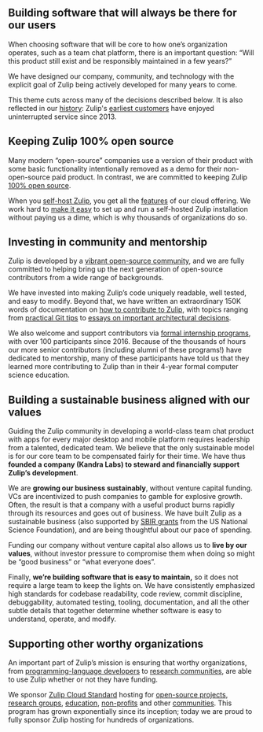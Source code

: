 ## Building software that will always be there for our users

When choosing software that will be core to how one’s organization operates,
such as a team chat platform, there is an important question: “Will this product
still exist and be responsibly maintained in a few years?”

We have designed our company, community, and technology with the explicit goal
of Zulip being actively developed for many years to come.

This theme cuts across many of the decisions described below. It is also
reflected in our [history](/history/): Zulip's [earliest
customers](/case-studies/recurse-center/) have enjoyed uninterrupted service
since 2013.

## Keeping Zulip 100% open source

Many modern “open-source” companies use a version of their product with some
basic functionality intentionally removed as a demo for their non-open-source
paid product. In contrast, we are committed to keeping Zulip [100% open
source](https://github.com/zulip/zulip#readme).

When you [self-host Zulip](/self-hosting/), you get all the
[features](/features/) of our cloud offering. We work hard to [make it
easy](https://zulip.readthedocs.io/en/latest/production/install.html) to set up
and run a self-hosted Zulip installation without paying us a dime, which is why
thousands of organizations do so.

## Investing in community and mentorship

Zulip is developed by a [vibrant open-source community](/team/), and we are
fully committed to helping bring up the next generation of open-source
contributors from a wide range of backgrounds.

We have invested into making Zulip’s code uniquely readable, well tested, and
easy to modify. Beyond that, we have written an extraordinary 150K words of
documentation on [how to contribute to
Zulip](https://zulip.readthedocs.io/en/latest/overview/contributing.html), with
topics ranging from [practical Git
tips](https://zulip.readthedocs.io/en/latest/git/index.html) to [essays on
important architectural
decisions](https://zulip.readthedocs.io/en/latest/subsystems/events-system.html).

We also welcome and support contributors via [formal internship
programs](https://zulip.readthedocs.io/en/latest/outreach/overview.html), with
over 100 participants since 2016. Because of the thousands of hours our more
senior contributors (including alumni of these programs!) have dedicated to
mentorship, many of these participants have told us that they learned more
contributing to Zulip than in their 4-year formal computer science education.

## Building a sustainable business aligned with our values

Guiding the Zulip community in developing a world-class team chat product with
apps for every major desktop and mobile platform requires leadership from a
talented, dedicated team. We believe that the only sustainable model is for our
core team to be compensated fairly for their time. We have thus **founded a
company (Kandra Labs) to steward and financially support Zulip’s development**.

We are **growing our business sustainably**, without venture capital funding.
VCs are incentivized to push companies to gamble for explosive growth. Often,
the result is that a company with a useful product burns rapidly through its
resources and goes out of business. We have built Zulip as a sustainable
business (also supported by [SBIR grants](https://seedfund.nsf.gov/) from the US
National Science Foundation), and are being thoughtful about our pace of
spending.

Funding our company without venture capital also allows us to **live by our
values**, without investor pressure to compromise them when doing so might be
“good business” or “what everyone does”.

Finally, **we’re building software that is easy to maintain,** so it does
not require a large team to keep the lights on. We have consistently emphasized
high standards for codebase readability, code review, commit discipline,
debuggability, automated testing, tooling, documentation, and all the other
subtle details that together determine whether software is easy to understand,
operate, and modify.


## Supporting other worthy organizations

An important part of Zulip’s mission is ensuring that worthy organizations, from
[programming-language developers](/case-studies/rust/) to [research
communities](/case-studies/lean/), are able to use Zulip whether or not they
have funding.

We sponsor [Zulip Cloud Standard](/plans/) hosting for [open-source
projects](/for/open-source/), [research groups](/for/research/),
[education](/for/education/), [non-profits](/for/communities/) and other
[communities](/for/communities/). This program has grown exponentially since its
inception; today we are proud to fully sponsor Zulip hosting for hundreds of
organizations.
